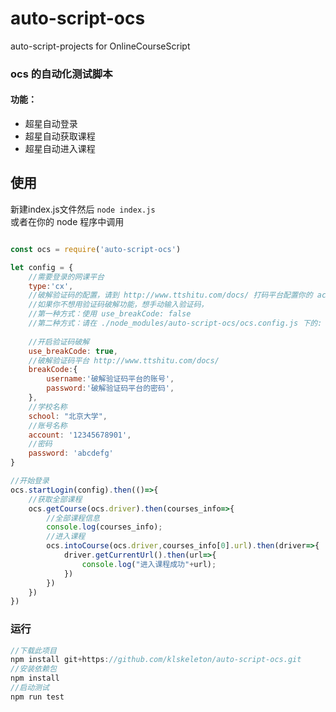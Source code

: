 # auto-script-ocs
auto-script-projects  for  OnlineCourseScript




### ocs 的自动化测试脚本
#### 功能：
- 超星自动登录
- 超星自动获取课程
- 超星自动进入课程

## 使用

新建index.js文件然后 `node index.js`    
或者在你的 node 程序中调用

```javascript

const ocs = require('auto-script-ocs')

let config = {
	//需要登录的网课平台
	type:'cx',  
	//破解验证码的配置，请到 http://www.ttshitu.com/docs/ 打码平台配置你的 account账号和 password密码
	//如果你不想用验证码破解功能，想手动输入验证码，
	//第一种方式：使用 use_breakCode: false
	//第二种方式：请在 ./node_modules/auto-script-ocs/ocs.config.js 下的:  平台类型.login.use_breakCode 设置为 false
	
	//开启验证码破解
	use_breakCode: true,
	//破解验证码平台 http://www.ttshitu.com/docs/
	breakCode:{
		username:'破解验证码平台的账号',
		password:'破解验证码平台的密码',
	},
	//学校名称
	school: "北京大学",
	//账号名称
	account: '12345678901',
	//密码
	password: 'abcdefg'
}

//开始登录
ocs.startLogin(config).then(()=>{
	//获取全部课程
	ocs.getCourse(ocs.driver).then(courses_info=>{
		//全部课程信息
		console.log(courses_info);
		//进入课程
		ocs.intoCourse(ocs.driver,courses_info[0].url).then(driver=>{
			driver.getCurrentUrl().then(url=>{
				console.log("进入课程成功"+url);
			}) 
		})
	})
})

```


### 运行


```javascript
//下载此项目
npm install git+https://github.com/klskeleton/auto-script-ocs.git
//安装依赖包
npm install
//启动测试
npm run test
```
